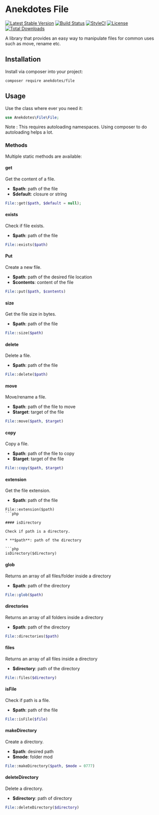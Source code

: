 # Anekdotes File

[![Latest Stable Version](https://poser.pugx.org/anekdotes/file/v/stable)](https://packagist.org/packages/anekdotes/file)
[![Build Status](https://travis-ci.org/anekdotes/file.svg?branch=master)](https://travis-ci.org/anekdotes/file)
[![StyleCI](https://styleci.io/repos/54150642/shield?style=flat)](https://styleci.io/repos/54150642)
[![License](https://poser.pugx.org/anekdotes/file/license)](https://packagist.org/packages/anekdotes/file)
[![Total Downloads](https://poser.pugx.org/anekdotes/file/downloads)](https://packagist.org/packages/anekdotes/file)

A library that provides an easy way to manipulate files for common uses such as move, rename etc.

## Installation

Install via composer into your project:

```
composer require anekdotes/file
```

## Usage

Use the class where ever you need it:

```php
use Anekdotes\File\File;
```

Note : This requires autoloading namespaces. Using composer to do autoloading helps a lot.

### Methods

Multiple static methods are available:

#### get

Get the content of a file.

* **$path**: path of the file
* **$default**: closure or string

```php
File::get($path, $default = null);
```

#### exists

Check if file exists.

* **$path**: path of the file

```php
File::exists($path)
```
#### Put

Create a new file.

* **$path**: path of the desired file location
* **$contents**: content of the file

```php
File::put($path, $contents)
```

#### size

Get the file size in bytes.

* **$path**: path of the file

```php
File::size($path)
```

#### delete

Delete a file.

* **$path**: path of the file

```php
File::delete($path)
```

#### move

Move/rename a file.

* **$path**: path of the file to move
* **$target**: target of the file

```php
File::move($path, $target)
```

#### copy

Copy a file.

* **$path**: path of the file to copy
* **$target**: target of the file

```php
File::copy($path, $target)
```

#### extension

Get the file extension.

* **$path**: path of the file

```
File::extension($path)
```php

#### isDirectory

Check if path is a directory.

* **$path**: path of the directory

```php
isDirectory($directory)
```

#### glob

Returns an array of all files/folder inside a directory

* **$path**: path of the directory

```php
File::glob($path)
```

#### directories

Returns an array of all folders inside a directory

* **$path**: path of the directory

```php
File::directories($path)
```

#### files

Returns an array of all files inside a directory

* **$directory**: path of the directory

```php
File::files($directory)
```

#### isFile

Check if path is a file.

* **$path**: path of the file

```php
File::isFile($file)
```

#### makeDirectory

Create a directory.

* **$path**: desired path
* **$mode**: folder mod

```php
File::makeDirectory($path, $mode = 0777)
```

#### deleteDirectory

Delete a directory.

* **$directory**: path of directory

```php
File::deleteDirectory($directory)
```
